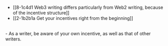 - [[8-1c4d1 Web3 writing differs particularly from Web2 writing, because of the incentive structure]]
- [[2-1b2b1a Get your incentives right from the beginning]]
<br>
- As a writer, be aware of your own incentive, as well as that of other writers.
